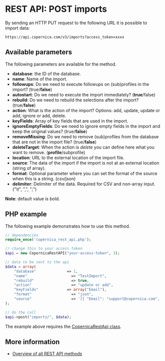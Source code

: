 # REST API: POST imports

By sending an HTTP PUT request to the following URL it is possible to import data:

`https://api.copernica.com/v3/imports?access_token=xxxx`

## Available parameters

The following parameters are available for the method. 

* **database**: the ID of the database.
* **name**: Name of the import.
* **followups**: Do we need to execute followups on (sub)profiles in the import? (true/**false**)
* **autostart**: Do we need to execute the import immediately? (**true**/false)
* **rebuild**: Do we need to rebuild the selections after the import? (true/**false**)
* **action**: What is the action of the import? Options: add, update, update or add, ignore or add, delete.
* **keyFields**: Array of key fields that are used in the import. 
* **ignoreEmptyFields**: Do we need to ignore empty fields in the import and keep the original values? (true/**false**)
* **removeMissing**: Do we need to remove (sub)profiles from the database that are not in the import file? (true/**false**)
* **deleteTarget**: When the action is *delete* you can define here what you want to remove. (**profile**/subprofile)
* **location**: URL to the external location of the import file. 
* **source**: The data of the import if the import is not at an external location (string of array).
* **format**: Optional parameter where you can set the format of the source when this is a string. (csv/json)
* **delimiter**: Delimiter of the data. Required for CSV and non-array input. ("\t", ",", ";")

**Note**: default value is bold. 

## PHP example

The following example demonstrates how to use this method.

```php
// dependencies
require_once('copernica_rest_api.php');

// change this to your access token
$api = new CopernicaRestAPI("your-access-token", 3);

// data to be sent to the api
$data = array(
	"database" 	    		=> 1,
	"name"				      => "TestImport",
	"rebuild"			      => true,
	"action"			      => "update or add",
	"keyFields"			    => array("Email"),
	"format"			      => "json",
	"source"			      => '[{ "Email": "support@copernica.com", "Contactpersoon": "Jeroen" }, { "Email": "info@copernica.com", "Contactpersoon": "Danny" }]'
);

// do the call
$api->post("imports/", $data);
```

The example above requires the [CopernicaRestApi class](rest-php).

## More information

* [Overview of all REST API methods](rest-api)

